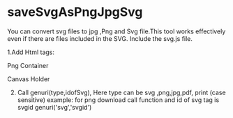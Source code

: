 # saveSvgAsPngJpgSvg


You can convert svg files to jpg ,Png and Svg file.This tool works effectively even if there are files included in the SVG.
Include the svg.js file.

1.Add Html tags:
   
   Png Container 
   <div id="png-container"></div>
         
   Canvas Holder
   <p id="canvasHolder"></p>


2. Call genuri(type,idofSvg),
   Here type can be 
      svg ,png,jpg,pdf, print  (case sensitive)
   example:
      for png download call function and id of svg tag is svgid
   genuri('svg','svgid')
